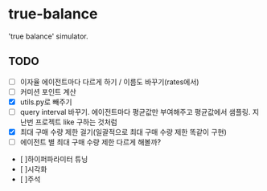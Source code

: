 # true-balance
'true balance' simulator.

## TODO
- [ ] 이자율 에이전트마다 다르게 하기 / 이름도 바꾸기(rates에서)
- [ ] 커미션 포인트 계산
- [x] utils.py로 빼주기
- [ ] query interval 바꾸기. 에이전트마다 평균값만 부여해주고 평균값에서 샘플링. 지난번 프로젝트 like 구하는 것처럼
- [x] 최대 구매 수량 제한 걸기(일괄적으로 최대 구매 수량 제한 똑같이 구현)
- [ ] 에이전트 별 최대 구매 수량 제한 다르게 해볼까?
- [ ]하이퍼파라미터 튜닝
- [ ]시각화
- [ ]주석